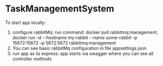 # TaskManagementSystem
To start app locally:
1. configure rabbitMq:
run command:
docker pull rabbitmq:management,
docker run –d --hostname my-rabbit --name some-rabbit –p 15672:15672 –p 5672:5672 rabbitmq:management
2. You can see basic rabbitMq configuration in file appsettings.json
3. run app as iis express:
app starts via swagger where you can see all controller methods
